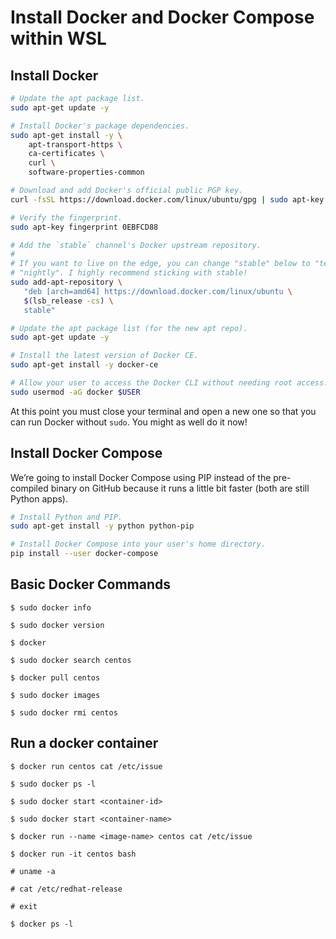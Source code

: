 # Install Docker and Docker Compose within WSL

## Install Docker

```sh
# Update the apt package list.
sudo apt-get update -y

# Install Docker's package dependencies.
sudo apt-get install -y \
    apt-transport-https \
    ca-certificates \
    curl \
    software-properties-common

# Download and add Docker's official public PGP key.
curl -fsSL https://download.docker.com/linux/ubuntu/gpg | sudo apt-key add -

# Verify the fingerprint.
sudo apt-key fingerprint 0EBFCD88

# Add the `stable` channel's Docker upstream repository.
#
# If you want to live on the edge, you can change "stable" below to "test" or
# "nightly". I highly recommend sticking with stable!
sudo add-apt-repository \
   "deb [arch=amd64] https://download.docker.com/linux/ubuntu \
   $(lsb_release -cs) \
   stable"

# Update the apt package list (for the new apt repo).
sudo apt-get update -y

# Install the latest version of Docker CE.
sudo apt-get install -y docker-ce

# Allow your user to access the Docker CLI without needing root access.
sudo usermod -aG docker $USER
```

At this point you must close your terminal and open a new one so that you can run Docker without `sudo`. You might as well do it now!

## Install Docker Compose

We’re going to install Docker Compose using PIP instead of the pre-compiled binary on GitHub because it runs a little bit faster (both are still Python apps).

```sh
# Install Python and PIP.
sudo apt-get install -y python python-pip

# Install Docker Compose into your user's home directory.
pip install --user docker-compose
```

## Basic Docker Commands

```
$ sudo docker info

$ sudo docker version

$ docker

$ sudo docker search centos

$ docker pull centos

$ sudo docker images

$ sudo docker rmi centos
```

## Run a docker container

```
$ docker run centos cat /etc/issue

$ sudo docker ps -l

$ sudo docker start <container-id>

$ sudo docker start <container-name>

$ docker run --name <image-name> centos cat /etc/issue

$ docker run -it centos bash

# uname -a

# cat /etc/redhat-release

# exit

$ docker ps -l
```
